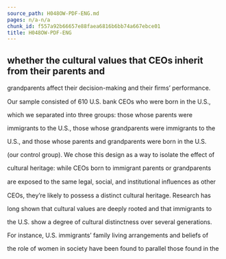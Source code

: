 ```yaml
---
source_path: H048OW-PDF-ENG.md
pages: n/a-n/a
chunk_id: f557a92b66657e88faea6816b6bb74a667ebce01
title: H048OW-PDF-ENG
---
```

## whether the cultural values that CEOs inherit from their parents and

grandparents affect their decision-making and their ﬁrms’ performance.

Our sample consisted of 610 U.S. bank CEOs who were born in the U.S.,

which we separated into three groups: those whose parents were

immigrants to the U.S., those whose grandparents were immigrants to the

U.S., and those whose parents and grandparents were born in the U.S.

(our control group). We chose this design as a way to isolate the effect of

cultural heritage: while CEOs born to immigrant parents or grandparents

are exposed to the same legal, social, and institutional inﬂuences as other

CEOs, they’re likely to possess a distinct cultural heritage. Research has

long shown that cultural values are deeply rooted and that immigrants to

the U.S. show a degree of cultural distinctness over several generations.

For instance, U.S. immigrants’ family living arrangements and beliefs of

the role of women in society have been found to parallel those found in the
